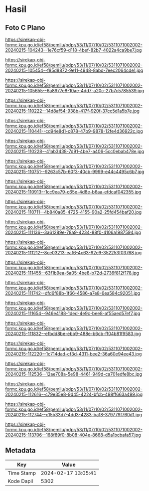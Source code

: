 # Hasil

## Foto C Plano

https://sirekap-obj-formc.kpu.go.id/ef58/pemilu/pdpr/53/11/07/10/02/5311071002002-20240215-104243--1e76cf59-d118-4bef-82b7-4022a4ca9be7.jpg

https://sirekap-obj-formc.kpu.go.id/ef58/pemilu/pdpr/53/11/07/10/02/5311071002002-20240215-105454--f85d8872-9e11-4948-8abd-7eec2064cde1.jpg

https://sirekap-obj-formc.kpu.go.id/ef58/pemilu/pdpr/53/11/07/10/02/5311071002002-20240215-105655--6a8977e8-10ae-4dd7-a20c-27b7c5785539.jpg

https://sirekap-obj-formc.kpu.go.id/ef58/pemilu/pdpr/53/11/07/10/02/5311071002002-20240215-110222--14d8af54-938b-417f-920f-37cc5d1a5b7e.jpg

https://sirekap-obj-formc.kpu.go.id/ef58/pemilu/pdpr/53/11/07/10/02/5311071002002-20240215-110441--cd94e8d1-c878-47b9-9878-12fe4d36922c.jpg

https://sirekap-obj-formc.kpu.go.id/ef58/pemilu/pdpr/53/11/07/10/02/5311071002002-20240215-110228--41ab3438-7d91-4be7-a406-5cc0ebab478e.jpg

https://sirekap-obj-formc.kpu.go.id/ef58/pemilu/pdpr/53/11/07/10/02/5311071002002-20240215-110751--9263c57b-60f3-40cb-9999-e44c4495c6b7.jpg

https://sirekap-obj-formc.kpu.go.id/ef58/pemilu/pdpr/53/11/07/10/02/5311071002002-20240215-110913--1cc9ea79-c65e-4d8e-b6aa-efdcaf042355.jpg

https://sirekap-obj-formc.kpu.go.id/ef58/pemilu/pdpr/53/11/07/10/02/5311071002002-20240215-110711--4b840a85-4725-4155-90a2-25fd454baf20.jpg

https://sirekap-obj-formc.kpu.go.id/ef58/pemilu/pdpr/53/11/07/10/02/5311071002002-20240215-111136--3a61289e-78a9-4234-88f0-4106a1987594.jpg

https://sirekap-obj-formc.kpu.go.id/ef58/pemilu/pdpr/53/11/07/10/02/5311071002002-20240215-111212--8ce03213-eaf6-4c63-92e9-352253f03768.jpg

https://sirekap-obj-formc.kpu.go.id/ef58/pemilu/pdpr/53/11/07/10/02/5311071002002-20240215-111455--63f1b9ea-5a05-4be8-b72d-2736f812f178.jpg

https://sirekap-obj-formc.kpu.go.id/ef58/pemilu/pdpr/53/11/07/10/02/5311071002002-20240215-111742--dfd6f88b-1f66-4586-a7e8-6ea584c92051.jpg

https://sirekap-obj-formc.kpu.go.id/ef58/pemilu/pdpr/53/11/07/10/02/5311071002002-20240215-111654--946e4188-1ded-4e9c-bee8-af55aed57ef7.jpg

https://sirekap-obj-formc.kpu.go.id/ef58/pemilu/pdpr/53/11/07/10/02/5311071002002-20240215-111832--efbdd8be-ebb9-488e-b6cb-ff04b81f9583.jpg

https://sirekap-obj-formc.kpu.go.id/ef58/pemilu/pdpr/53/11/07/10/02/5311071002002-20240215-112220--1c714dad-cf3d-4311-bee2-36a60e94ee43.jpg

https://sirekap-obj-formc.kpu.go.id/ef58/pemilu/pdpr/53/11/07/10/02/5311071002002-20240215-112536--12ae708a-5e98-4461-949d-ca701edfe8bc.jpg

https://sirekap-obj-formc.kpu.go.id/ef58/pemilu/pdpr/53/11/07/10/02/5311071002002-20240215-112616--c79e35e8-9d45-4224-bfcb-498ff663a499.jpg

https://sirekap-obj-formc.kpu.go.id/ef58/pemilu/pdpr/53/11/07/10/02/5311071002002-20240215-112744--c15b33d7-4dd3-4283-ba18-379779f760d1.jpg

https://sirekap-obj-formc.kpu.go.id/ef58/pemilu/pdpr/53/11/07/10/02/5311071002002-20240215-113706--168f89f0-8b08-404e-8668-d5a1bcbafa57.jpg


## Metadata

| Key        | Value               |
| ---------- | ------------------- |
| Time Stamp | 2024-02-17 13:05:41 |
| Kode Dapil | 5302                |



